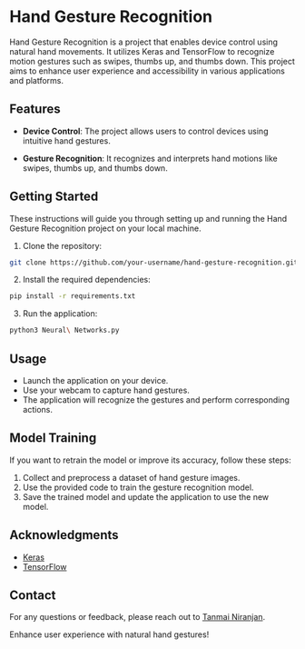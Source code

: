 # Hand Gesture Recognition

Hand Gesture Recognition is a project that enables device control using natural hand movements. It utilizes Keras and TensorFlow to recognize motion gestures such as swipes, thumbs up, and thumbs down. This project aims to enhance user experience and accessibility in various applications and platforms.

## Features

- **Device Control**: The project allows users to control devices using intuitive hand gestures.

- **Gesture Recognition**: It recognizes and interprets hand motions like swipes, thumbs up, and thumbs down.

## Getting Started

These instructions will guide you through setting up and running the Hand Gesture Recognition project on your local machine.

1. Clone the repository:
```zsh
git clone https://github.com/your-username/hand-gesture-recognition.git
```

2. Install the required dependencies:
```zsh
pip install -r requirements.txt
```

3. Run the application:
```zsh
python3 Neural\ Networks.py
```

## Usage

- Launch the application on your device.
- Use your webcam to capture hand gestures.
- The application will recognize the gestures and perform corresponding actions.

## Model Training

If you want to retrain the model or improve its accuracy, follow these steps:

1. Collect and preprocess a dataset of hand gesture images.
2. Use the provided code to train the gesture recognition model.
3. Save the trained model and update the application to use the new model.

## Acknowledgments

- [Keras](https://keras.io/)
- [TensorFlow](https://www.tensorflow.org/)

## Contact

For any questions or feedback, please reach out to [Tanmai Niranjan](mailto:metanmai@icloud.com).

Enhance user experience with natural hand gestures!